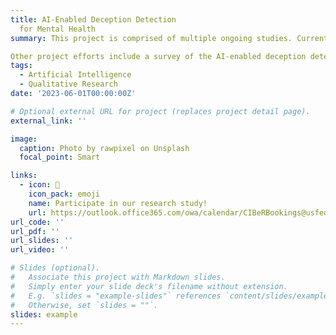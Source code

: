 ```yaml
---
title: AI-Enabled Deception Detection
  for Mental Health
summary: This project is comprised of multiple ongoing studies. Currently, we are conducting multimodal data collection to support the exploration of deception detection across video, audio, gaze, and physiological data and across various discussion topics. If you are interested in participating in this study as a research participant, visit the link below. 

Other project efforts include a survey of the AI-enabled deception detection literature, and qualitative interviews with mental health professionals regarding their perspectives on such technologies in therapeutic settings.
tags:
  - Artificial Intelligence
  - Qualitative Research
date: '2023-06-01T00:00:00Z'

# Optional external URL for project (replaces project detail page).
external_link: ''

image:
  caption: Photo by rawpixel on Unsplash
  focal_point: Smart

links:
  - icon: 🔗
    icon_pack: emoji
    name: Participate in our research study!
    url: https://outlook.office365.com/owa/calendar/CIBeRBookings@usfedu.onmicrosoft.com/bookings/s/a9YlUBSz6kKY1isuYdAE1w2
url_code: ''
url_pdf: ''
url_slides: ''
url_video: ''

# Slides (optional).
#   Associate this project with Markdown slides.
#   Simply enter your slide deck's filename without extension.
#   E.g. `slides = "example-slides"` references `content/slides/example-slides.md`.
#   Otherwise, set `slides = ""`.
slides: example
---
```



